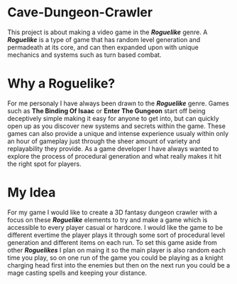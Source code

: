 # Cave-Dungeon-Crawler
This project is about making a video game in the ***Roguelike*** genre. 
A ***Roguelike*** is a type of game that has random level generation and permadeath at its core, 
and can then expanded upon with unique mechanics and systems such as turn based combat.

# Why a Roguelike?
For me personaly I have always been drawn to the ***Roguelike*** genre. 
Games such as **The Binding Of Isaac** or **Enter The Gungeon** start off being deceptively simple making it easy for anyone to get into, 
but can quickly open up as you discover new systems and secrets within the game. 
These games can also provide a unique and intense experience usualy within only an hour of gameplay just through the sheer amount of variety and replayability they provide.
As a game developer I have always wanted to explore the process of procedural generation and what really makes it hit the right spot for players.

# My Idea
For my game I would like to create a 3D fantasy dungeon crawler with a focus on these ***Roguelike*** elements to try and make a game which is accessible to every player
casual or hardcore. I would like the game to be different evertime the player plays it through some sort of procedural level generation and different items on each run. 
To set this game aside from other ***Roguelikes*** I plan on maing it so the main player is also random each time you play, so on one run of the game you could be playing
as a knight charging head first into the enemies but then on the next run you could be a mage casting spells and keeping your distance. 